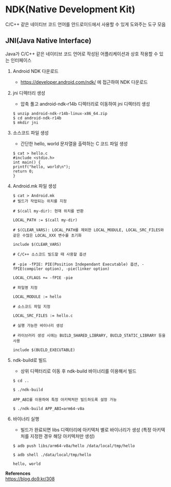 # **NDK(Native Development Kit)**

C/C++ 같은 네이티브 코드 언어를 안드로이드에서 사용할 수 있게 도와주는 도구 모음

## **JNI(Java Native Interface)**

Java가 C/C++ 같은 네이티브 코드 언어로 작성된 어플리케이션과 상호 작용할 수 있는 인터페이스

1. Android NDK 다운로드

    * https://developer.android.com/ndk/ 에 접근하여 NDK 다운로드

1. jni 디렉터리 생성

    * 압축 풀고 android-ndk-r14b 디렉터리로 이동하여 jni 디렉터리 생성  
    ```
    $ unzip android-ndk-r14b-linux-x86_64.zip
    $ cd android-ndk-r14b
    $ mkdir jni
    ```

1. 소스코드 파일 생성

    * 간단한 hello, world 문자열을 출력하는 C 코드 파일 생성  

    ```
    $ cat > hello.c
    #include <stdio.h>
    int main() {
    printf("hello, world\n");
    return 0;
    }
    ```

1. Android.mk 파일 생성

    ```
    $ cat > Android.mk
    # 빌드가 작업되는 위치를 지정

    # $(call my-dir): 현재 위치를 반환

    LOCAL_PATH := $(call my-dir)

    # $(CLEAR_VARS): LOCAL_PATH를 제외한 LOCAL_MODULE, LOCAL_SRC_FILES와 같은 수많은 LOCAL_XXX 변수를 초기화

    include $(CLEAR_VARS)

    # C/C++ 소스코드 빌드할 때 사용할 옵션

    # -pie -fPIE: PIE(Position Independant Executable) 옵션, -fPIE(compiler option), -pie(linker option)

    LOCAL_CFLAGS += -fPIE -pie

    # 파일명 지정

    LOCAL_MODULE := hello

    # 소스코드 파일 지정

    LOCAL_SRC_FILES := hello.c

    # 실행 가능한 바이너리 생성

    # 라이브러리 생성 시에는 BUILD_SHARED_LIBRARY, BUILD_STATIC_LIBRARY 등을 사용

    include $(BUILD_EXECUTABLE)
    ```


1. ndk-build로 빌드

    * 상위 디렉터리로 이동 후 ndk-build 바이너리를 이용해서 빌드  

    ```
    $ cd ..

    $ ./ndk-build

    APP_ABI를 이용하여 특정 아키텍처만 빌드하도록 설정 가능

    $ ./ndk-build APP_ABI=arm64-v8a
    ```


1. 바이너리 실행

    * 빌드가 완료되면 libs 디렉터리에 아키텍처 별로 바이너리가 생성 (특정 아키텍처를 지정한 경우 해당 아키텍처만 생성)  

    ```
    $ adb push libs/arm64-v8a/hello /data/local/tmp/hello

    $ adb shell ./data/local/tmp/hello

    hello, world
    ```

**References**  
<https://blog.do9.kr/308>
